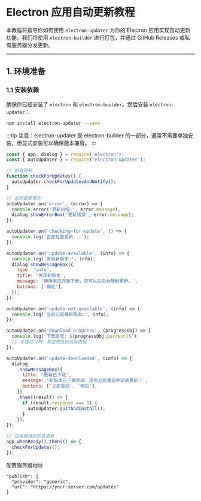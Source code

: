 # Electron 应用自动更新教程

本教程将指导你如何使用 `electron-updater` 为你的 Electron 应用实现自动更新功能。我们将使用 `electron-builder` 进行打包，并通过 GitHub Releases 或私有服务器分发更新。

---

## 1. 环境准备

### 1.1 安装依赖

确保你已经安装了 `electron` 和 `electron-builder`。然后安装 `electron-updater`：

```bash
npm install electron-updater --save
```

:::tip
注意：electron-updater 是 electron-builder 的一部分，通常不需要单独安装，但显式安装可以确保版本兼容。
:::

```js
const { app, dialog } = require('electron');
const { autoUpdater } = require('electron-updater');

// 检查更新
function checkForUpdates() {
  autoUpdater.checkForUpdatesAndNotify();
}

// 监听更新事件
autoUpdater.on('error', (error) => {
  console.error('更新出错:', error.message);
  dialog.showErrorBox('更新错误', error.message);
});

autoUpdater.on('checking-for-update', () => {
  console.log('正在检查更新...');
});

autoUpdater.on('update-available', (info) => {
  console.log('发现新版本:', info);
  dialog.showMessageBox({
    type: 'info',
    title: '发现新版本',
    message: '新版本已开始下载，您可以在后台静默更新。',
    buttons: ['确定'],
  });
});

autoUpdater.on('update-not-available', (info) => {
  console.log('当前已是最新版本:', info);
});

autoUpdater.on('download-progress', (progressObj) => {
  console.log(`下载进度: ${progressObj.percent}%`);
  // 可通过 IPC 发送进度到渲染进程
});

autoUpdater.on('update-downloaded', (info) => {
  dialog
    .showMessageBox({
      title: '更新已下载',
      message: '新版本已下载完成，是否立即重启并安装更新？',
      buttons: ['立即重启', '稍后'],
    })
    .then((result) => {
      if (result.response === 0) {
        autoUpdater.quitAndInstall();
      }
    });
});

// 应用就绪后检查更新
app.whenReady().then(() => {
  checkForUpdates();
});
```

配置服务器地址

```
"publish": {
  "provider": "generic",
  "url": "https://your-server.com/updates"
}
```
